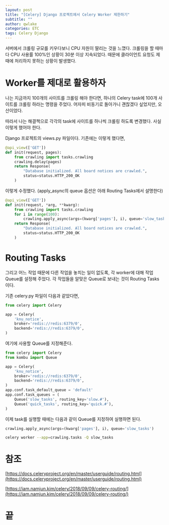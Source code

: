 ```yaml
---
layout: post
title: "[Celery] Django 프로젝트에서 Celery Worker 제한하기"
subtitle: ""
author: qwlake
categories: ETC
tags: Celery Django
---
```


서버에서 크롤링 규모를 키우다보니 CPU 자원이 딸리는 것을 느꼈다. 크롤링을 할 때마다 CPU 사용률 100%인 상황이 30분 이상 지속되었다. 때문에 클라이언트 요청도 제 때에 처리하지 못하는 상황이 발생했다. 

# Worker를 제대로 활용하자

나는 지금까지 100개의 사이트를 크롤링 해야 한다면, 하나의 Celery task에 100개 사이트를 크롤링 하라는 명령을 주었다. 어자피 비동기로 돌아가니 괜찮겠다 싶었지만, 오산이었다.

따라서 나는 해결책으로 각각의 task에 사이트를 하나씩 크롤링 하도록 변경했다. 사실 이렇게 했어야 한다.

Django 프로젝트의 views.py 파일이다. 기존에는 이렇게 했다면,

```python
@api_view(['GET'])
def init(request, pages):
    from crawling import tasks.crawling
    crawling.delay(pages)
    return Response(
        "Database initialized. All board notices are crawled.", 
        status=status.HTTP_200_OK
    )
```

이렇게 수정했다. (apply_async의 queue 옵션은 아래 Routing Tasks에서 설명한다)

```python
@api_view(['GET'])
def init(request, *arg, **kwarg):
    from crawling import tasks.crawling
    for i in range(100):
        crawling.apply_async(args=(kwarg['pages'], i), queue='slow_tasks')
    return Response(
        "Database initialized. All board notices are crawled.", 
        status=status.HTTP_200_OK
    )
```

# Routing Tasks

그리고 어느 작업 때문에 다른 작업을 놓치는 일이 없도록, 각 worker에 대해 작업 Queue를 설정해 주었다. 각 작업들을 알맞은 Queue로 보내는 것이 Routing Tasks 이다.

기존 celery.py 파일이 다음과 같았다면,

```python
from celery import Celery

app = Celery(
    'knu_notice',
    broker='redis://redis:6379/0',
    backend='redis://redis:6379/0',
)
```

여기에 사용할 Queue를 지정해준다.

```python
from celery import Celery
from kombu import Queue

app = Celery(
    'knu_notice',
    broker='redis://redis:6379/0',
    backend='redis://redis:6379/0',
)
app.conf.task_default_queue = 'default'
app.conf.task_queues = (
	Queue('slow_tasks', routing_key='slow.#'),
	Queue('quick_tasks', routing_key='quick.#'),
)
```

이제 task를 실행할 때에는 다음과 같이 Queue를 지정하여 실행하면 된다.

```python
crawling.apply_async(args=(kwarg['pages'], i), queue='slow_tasks')
```

```bash
celery worker --app=crawling.tasks -Q slow_tasks
```

# 참조

[https://docs.celeryproject.org/en/master/userguide/routing.html](https://docs.celeryproject.org/en/master/userguide/routing.html)

[https://iam.namjun.kim/celery/2018/09/09/celery-routing/](https://iam.namjun.kim/celery/2018/09/09/celery-routing/)

# 끝